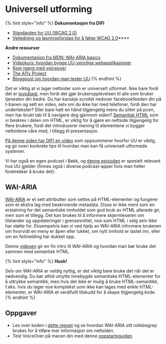 # Universell utforming

{% hint style="info" %}
**Dokumentasjon fra DIFI**

* [Standarden for UU \(WCAG 2.0\)](https://uu.difi.no/krav-og-regelverk/wcag-20-standarden)
* [Veiledning og løsningsforslag for å følge WCAG 2.0](https://uu.difi.no/krav-og-regelverk/losningsforslag-web)\*\*\*\*

**Andre ressurser**

* [Dokumentasjon fra MDN: WAI-ARIA basics](https://developer.mozilla.org/en-US/docs/Learn/Accessibility/WAI-ARIA_basics)
* [Videokurs: hvordan bygge UU-vennlige webapplikasjoner](https://egghead.io/courses/start-building-accessible-web-applications-today)
* [Kom igang med voiceover](https://bocoup.com/blog/getting-started-with-voiceover-accessibility)
* [The A11y Project](http://a11yproject.com/)
* [Bloggpost om hvordan man tester UU](http://open.bekk.no/#!hvordan-tester-man-universell-utforming)
{% endhint %}

Det er viktig at vi lager nettsider som er universelt utformet. Ikke bare fordi det er [lovpålagt](https://www.difi.no/fagomrader-og-tjenester/universell-utforming), men fordi det gjør brukeropplevelsen til alle som bruker tjenesten din bedre. Du har kanskje scrollet nedover facebookfeeden din på t-banen og sett en video, selv om du ikke har med telefoner, fordi den har undertekster? Eller bare hatt en hånd tilgjengelig mens du sitter på pcen, men har brukt tab til å navigere deg gjennom siden? [Semantisk HTML](cover-1/03-semantikk.md) som vi beskrev i delen om HTML, er viktig for å gjøre en nettside tilgjengelig for flere brukere, fordi det introduserer mening til elementene vi bygger nettsidene våre med, i tillegg til presentasjon.

[På denne siden har DIFI en video](https://uu.difi.no/) som oppsummerer hvorfor UU er viktig, og gir noen konkrete tips til hvordan man kan få universelt utformede systemer.

Vi har også en egen podcast i Bekk, og [denne episoden](https://www.acast.com/bekkopenpodcast/10-den-om-tilgjengelighet-1) er spesielt relevant hva UU gjelder \(finnes også i diverse podcast-apper hvis man heller foretrekker å bruke det\):

## WAI-ARIA

[WAI-ARIA](https://en.wikipedia.org/wiki/WAI-ARIA) er et sett attributter som settes på HTML-elementer og fungerer som et ekstra lag med beskrivende metadata. Disse er ikke ment som en erstatning for det semantiske innholdet som god bruk av HTML allerede gir, men som et tillegg. Det kan brukes til å informere skjermleseren om tilstander og oppdateringer i grensesnittet, noe som HTML i selg selv ikke har støtte for. Eksempelvis kan vi ved hjelp av WAI-ARIA informere brukeren om hvorvidt en meny er åpen eller lukket, om nytt innhold er lastet inn, eller om en feilmelding har dukket opp.

Denne [videoen](https://egghead.io/lessons/html-5-intro-to-aria) gir en fin intro til WAI-ARIA og hvordan man bør bruke det sammen med semantisk HTML.

{% hint style="info" %}
**Husk!**

Selv om WAI-ARIA er veldig nyttig, er det viktig bare bruke det når det er nødvendig. Du bør alltid utnytte innebygde semantiske HTML-elementer for å uttrykke semantikk, men hvis det ikke er mulig å bruke HTML-semantikk, f.eks. hvis du lager noe komplekst som ikke kan lages med enkle HTML-elementer, er WAI-ARIA et verdifullt tilskudd for å skape tilgjengelig kode.
{% endhint %}

## Oppgaver

* Les over koden i [dette repoet](https://github.com/mdn/learning-area/tree/master/accessibility/aria/website-aria-roles) og se hvordan WAI-ARIA sitt rollebegrep brukes for å tilføre mer informasjon om nettsiden.
* Test VoiceOver på macen din med denne [oppstartsguiden](https://help.apple.com/voiceover/info/guide/10.12/)

